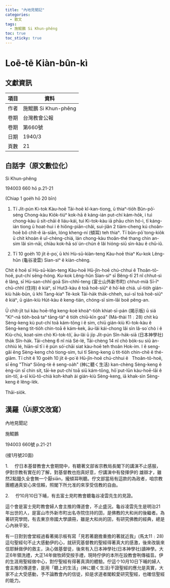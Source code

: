 ```yaml
---
title: "內地見聞記"
categories:
  - 散文
tags:
  - 施鯤鵬 Si Khun-phêng
toc: true
toc_sticky: true
---
```


# Loē-tē Kiàn-bûn-kì

## 文獻資訊

| 項目 | 資料 |
|---|---|
| 作者 | 施鯤鵬 Si Khun-phêng |
| 卷期 | 台灣教會公報 |
| 卷期 | 第660號 |
| 日期 | 1940/3 |
| 頁數 | 21 |

## 白話字（原文數位化）

Si Khun-phêng

194003 660 hō p.21-21

(Chiap 1 goe̍h hō 20 bīn)

1. Tī Ji̍t-pún Ki-tok Kàu-hoē Tāi-hoē kî-kan-tiong, ū thiaⁿ-tio̍h Bûn-pō͘-séng Chong-kàu Kio̍k-tiúⁿ kok-hā ê káng-ián put-chí kám-ho̍k, i tuì chong-kàu ū si̍t-chāi ê liáu-kái, tuì Ki-tok-kàu iā phāu chin hó-ì, tī káng-ián tiong ū hoat-hui i ê hiông-piān-châi, sui-jiân 2 tiám-cheng kú choân-hoē bô chi̍t-ê ià-siān, lóng kheng-ní (傾耳) teh thiaⁿ. Tī bûn-pō͘ tong-kio̍k ū chit khoán ê uî-chèng-chiá, lán chong-kàu thoân-thé thang chin an-sim lâi sìn-nāi, chiàu kok-hā só͘ ún-chún ê lâi hióng-siū sìn-kàu ê chū-iû.

2. Tī 10 goe̍h 10 ji̍t ē-po͘, ū khì Hù-sū-kiàn-teng Kàu-hoē thiaⁿ Ku-kok Lêng-hûn (龜谷凌雲) Sian-siⁿ ê kiàn-chèng.

Chit ê hoē sī Hù-sū-kiàn-teng Kàu-hoē Hū-jîn-hoē chú-chhui ê Thoân-tō-hoē, put-chí sēng-hóng. Ku-kok Lêng-hûn Sian-siⁿ sī Bêng-tī 21 nî chhut-sì ê lâng, sī Hù-san-chhī goā Sin-chhī-teng (富士山外新市町) chhut-miâ Sī-īⁿ chū-chhî (住持) ê kiáⁿ, sī Hut3-kàu ê toā hoê-siūⁿ ê hō͘-kè chiá. uī-tio̍h gián-kiù ha̍k-būn, ū khì Tang-kiaⁿ Tè-kok Tāi-ha̍k tha̍k-chheh, sui-sī toā hoê-siūⁿ ê kiáⁿ, ū gián-kiù Hu̍t-kàu ê keng-tián, chóng-sī sim-lāi boē pêng-an.

Ū chi̍t-ji̍t tuì kàu hoē-tn̂g keng-koè khoàⁿ-tio̍h khiat-sī-pán (揭示板) ū siá "Kìⁿ-nā tio̍h-boâ taⁿ tāng-tàⁿ ê tio̍h chiū-kīn goá" (Má-thài 11﹕28) chit kù Sèng-keng kù put-chí toā kám-tōng i ê sim, chiū gián-kiù Ki-tok-kàu ê Sèng-keng tit-tio̍h chin-toā ê kám-kek, āu-lâi kái-chong lâi sìn Iâ-so͘ chò i ê Kiù-chú, koat-sim chò Ki-tok-tô͘, āu-lâi ū ji̍p Ji̍t-pún Sîn-ha̍k-siā (日本神學社) tha̍k Sîn-ha̍k. Tāi-chèng 6 nî niá Sé-lé, Tāi-chèng 14 nî chò bo̍k-su siū àn-chhiú lé, hiān-sî tī i ê pún só͘-chāi siat kàu-hoē teh thoân Hok-im. I ê seng-gâi ēng Sèng-keng chò tiong-sim, tuì tī Sèng-keng ū tit-tio̍h chin-chē ê thé-giām. Tī chit ê 10 goe̍h 10 ji̍t ē-po͘ ê Hū-jîn-hoē chú-chhui ê   Thoân-tō-hoē, sī ēng "Thiaⁿ Siōng-tè ê seng-oa̍h" (神に聽く生活) kan-chèng Sèng-keng ê èng-ún sī chin si̍t, tāi-ke put-chí toā siū kám-tōng, hō͘ put-lūn kàu-hoē-lāi ê sìn-tô͘, á-sī kiû-tō-chiá koh-khah ài gián-kiù Sèng-keng, iā khak-sìn Sèng-keng ê lêng-le̍k.

Thāi-sio̍k.

## 漢羅（Ùi原文改寫）

內地見聞記

施鯤鵬

194003 660號 p.21-21

(接1月號20面)

1.     佇日本基督教會大會期間中，有聽著文部省宗教局長閣下的講演不止感服，伊對宗教有實在的了解，對基督教也抱真好意，佇講演中有發揮伊的 雄辯才，雖然2點鐘久全會無一个厭siān，攏傾耳咧聽。佇文部當局有這款的為政者，咱宗教團體通真安心來信賴，照閣下所允准的來享受信教的自由。

2.     佇10月10日下晡，有去富士見町教會聽龜谷凌雲先生的見證。

這个會是富士見町教會婦人會主推的傳道會，不止盛況。龜谷凌雲先生是明治21年出世的人，是富山市外新市町出名寺院住持的囝，是佛教的大和尚的後繼者。為著研究學問，有去東京帝國大學讀冊，雖是大和尚的囝，有研究佛教的經典，總是心內袂平安。

有一日對到會堂經過看著揭示板有寫「見若著磨擔重擔的著就近我」(馬太11﹕28)這句聖經句不止大感動伊的心，就研究基督教的聖經得著真大的感激，後來改裝來信耶穌做伊的救主，決心做基督徒，後來有入日本神學社(日本神學社)讀神學。大正6年領洗禮，大正14年做牧師受按手禮，現時佇伊的本所在設教會咧傳福音。伊的生涯用聖經做中心，對佇聖經有得著真濟的體驗。佇這个10月10日下晡的婦人會主推的傳道會，是用「聽上的生活」(神に聽く生活)干證聖經的應允是真實，大家不止大受感動，予不論教會內的信徒，抑是求道者閣較愛研究聖經，也確信聖經的能力。
